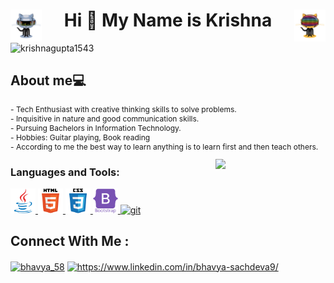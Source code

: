   <h1 align = "center"><img src = "github1.gif" align = "right" width = "10%">Hi 👋 My Name is Krishna <img src = "github2.gif" align = "left" width = "10%"></h1>
<p align="left"> <img src="https://komarev.com/ghpvc/?username=krishnagupta1543" alt="krishnagupta1543" /> </p>                    
<h2><b>About me💻</b></h2>
<p style = "font-size: 12px">
- Tech Enthusiast with creative thinking  skills to solve problems.</br>
- Inquisitive in nature and good communication skills.</br>
- Pursuing  Bachelors in Information Technology.</br>
- Hobbies: Guitar playing, Book reading</br>
- According to me the best way to learn anything is to learn first and then teach others.</br>
</p>
<img src="https://github-readme-stats.vercel.app/api?username=krishnagupta1543&show_icons=true&theme=tokyonight" align="right" width="35%">

<h3 align="left">Languages and Tools:</h3>
<p align="left"> <a href="https://www.java.com" target="_blank" rel="noreferrer"> <img src="https://raw.githubusercontent.com/devicons/devicon/master/icons/java/java-original.svg" alt="java" width="40" height="40"/> </a> <a href="https://www.w3.org/html/" target="_blank" rel="noreferrer"> <img src="https://raw.githubusercontent.com/devicons/devicon/master/icons/html5/html5-original-wordmark.svg" alt="html5" width="40" height="40"/> </a><a href="https://www.w3schools.com/css/" target="_blank" rel="noreferrer"> <img src="https://raw.githubusercontent.com/devicons/devicon/master/icons/css3/css3-original-wordmark.svg" alt="css3" width="40" height="40"/> </a><a href="https://getbootstrap.com" target="_blank" rel="noreferrer"> <img src="https://raw.githubusercontent.com/devicons/devicon/master/icons/bootstrap/bootstrap-plain-wordmark.svg" alt="bootstrap" width="40" height="40"/> </a> <a href="https://www.cprogramming.com/" target="_blank" rel="noreferrer"><a href="https://git-scm.com/" target="_blank" rel="noreferrer"> <img src="https://www.vectorlogo.zone/logos/git-scm/git-scm-icon.svg" alt="git" width="40" height="40"/> </a>
 <h2> Connect With Me :</h2>
 <p align="left">
<a href="tter.com/Krishna40746542" target="blank"><img align="center" src="https://raw.githubusercontent.com/rahuldkjain/github-profile-readme-generator/master/src/images/icons/Social/twitter.svg" alt="bhavya_58" height="40" width="40"/></a>
<a href="https://www.linkedin.com/in/krishna-gupta-b4327920a/" target="blank"><img align="center" src="https://raw.githubusercontent.com/rahuldkjain/github-profile-readme-generator/master/src/images/icons/Social/linked-in-alt.svg" alt="https://www.linkedin.com/in/bhavya-sachdeva9/" height="40" width="40" /></a>
</p>
</html>


